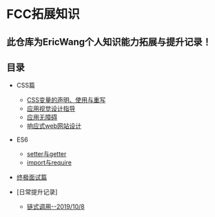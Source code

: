 # FCC拓展知识

## 此仓库为EricWang个人知识能力拓展与提升记录！

## 目录 

- CSS篇
  - [CSS变量的声明、使用与重写](src/01cssvariable.html)
  - [应用视觉设计指导](src/02APP_DESIGN.md)  
  - [应用无障碍](src/03ApplicationAccessibility.md) 
  - [响应式web网站设计](src/04ResponsiveAndAdaptive.md)
- ES6
  - [setter与getter](src/05SetAndGet.js)
  - [import与require](src/06import&require.md)
  
- [终极面试篇](src/Interview.md)
- [日常提升记录]
  - [链式调用--2019/10/8](./daily/ChainedCall.md)